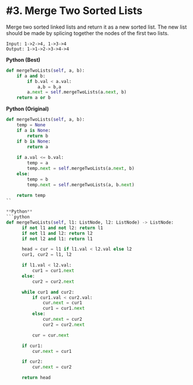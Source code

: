 # #3. Merge Two Sorted Lists

Merge two sorted linked lists and return it as a new sorted list. The new list should be made by splicing together the nodes of the first two lists.

```
Input: 1->2->4, 1->3->4
Output: 1->1->2->3->4->4
```

**Python (Best)**
```python
def mergeTwoLists(self, a, b):
    if a and b:
        if b.val < a.val:
            a,b = b,a
        a.next = self.mergeTwoLists(a.next, b)
    return a or b
```

**Python (Original)**
```python
def mergeTwoLists(self, a, b):
	temp = None
	if a is None:
		return b
	if b is None:
		return a
	
    if a.val <= b.val:
		temp = a
		temp.next = self.mergeTwoLists(a.next, b)
	else:
		temp = b
		temp.next = self.mergeTwoLists(a, b.next)
	
    return temp
``

**Python**
```python
def mergeTwoLists(self, l1: ListNode, l2: ListNode) -> ListNode:
      if not l1 and not l2: return l1
      if not l1 and l2: return l2
      if not l2 and l1: return l1

      head = cur = l1 if l1.val < l2.val else l2
      cur1, cur2 = l1, l2

      if l1.val < l2.val:
          cur1 = cur1.next
      else:
          cur2 = cur2.next

      while cur1 and cur2:
          if cur1.val < cur2.val:
              cur.next = cur1
              cur1 = cur1.next
          else:
              cur.next = cur2
              cur2 = cur2.next

          cur = cur.next

      if cur1:
          cur.next = cur1

      if cur2:
          cur.next = cur2

      return head
```
